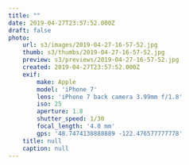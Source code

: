 ```yaml
---
title: ""
date: 2019-04-27T23:57:52.000Z
draft: false
photo:
    url: s3/images/2019-04-27-16-57-52.jpg
    thumb: s3/thumbs/2019-04-27-16-57-52.jpg
    preview: s3/previews/2019-04-27-16-57-52.jpg
    created: 2019-04-27T23:57:52.000Z
    exif:
        make: Apple
        model: 'iPhone 7'
        lens: 'iPhone 7 back camera 3.99mm f/1.8'
        iso: 25
        aperture: 1.8
        shutter_speed: 1/30
        focal_length: '4.0 mm'
        gps: '48.7474138888889 -122.476577777778'
    title: null
    caption: null
---
```


